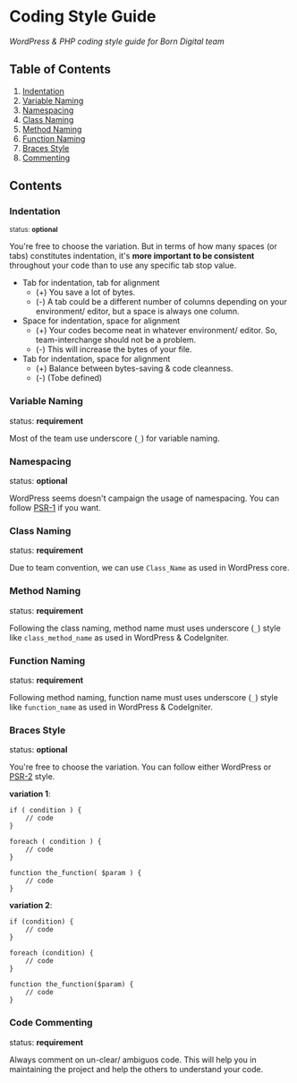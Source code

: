 # Coding Style Guide

*WordPress & PHP coding style guide for Born Digital team*

## Table of Contents

  1. [Indentation](#indentation)
  2. [Variable Naming](#variable-naming)
  3. [Namespacing](#namespacing)
  4. [Class Naming](#class-naming)
  5. [Method Naming](#method-naming)
  6. [Function Naming](#function-naming)
  7. [Braces Style](#braces-style)
  8. [Commenting](#commenting)


## Contents

### Indentation

<small>status: **optional**</small>

 You're free to choose the variation. But in terms of how many spaces (or tabs) constitutes indentation, it's **more important to be consistent** throughout your code than to use any specific tab stop value.

- Tab for indentation, tab for alignment
  + (+) You save a lot of bytes.
  + (-) A tab could be a different number of columns depending on your environment/ editor, but a space is always one column.
- Space for indentation, space for alignment
  + (+) Your codes become neat in whatever environment/ editor. So, team-interchange should not be a problem.
  + (-) This will increase the bytes of your file.
- Tab for indentation, space for alignment
  + (+) Balance between bytes-saving & code cleanness.
  + (-) (Tobe defined)

### Variable Naming

status: **requirement**

Most of the team use underscore (`_`) for variable naming.

### Namespacing

status: **optional**

WordPress seems doesn't campaign the usage of namespacing. You can follow [PSR-1](http://www.php-fig.org/psr/psr-1/) if you want.

### Class Naming

status: **requirement**

Due to team convention, we can use `Class_Name` as used in WordPress core.

### Method Naming

status: **requirement**

Following the class naming, method name must uses underscore (`_`) style like `class_method_name` as used in WordPress & CodeIgniter.

### Function Naming

status: **requirement**

Following method naming, function name must uses underscore (`_`) style like `function_name` as used in WordPress & CodeIgniter.

### Braces Style

status: **optional**

You're free to choose the variation. You can follow either WordPress or [PSR-2](http://www.php-fig.org/psr/psr-2/) style.

**variation 1**:

```
if ( condition ) {
    // code
}

foreach ( condition ) {
    // code
}

function the_function( $param ) {
    // code
}

```

**variation 2**:

```
if (condition) {
    // code
}

foreach (condition) {
    // code
}

function the_function($param) {
    // code
}

```

### Code Commenting

status: **requirement**

Always comment on un-clear/ ambiguos code. This will help you in maintaining the project and help the others to understand your code.
